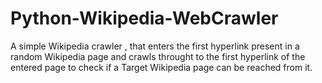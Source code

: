 # Python-Wikipedia-WebCrawler
A simple Wikipedia crawler , that enters the first hyperlink present in a random Wikipedia page and crawls throught to the first hyperlink of the entered page to check if a Target Wikipedia page can be reached from it. 
